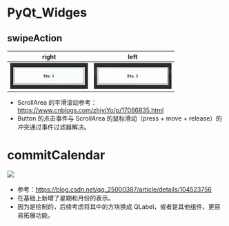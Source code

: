 # PyQt_Widges

## swipeAction
|                right                |               left                |
|:-----------------------------------:|:---------------------------------:|
| ![](./img/scrollWidgets_right.gif)  | ![](./img/scrollWidgets_left.gif) |

- ScrollArea 的平滑滚动参考：https://www.cnblogs.com/zhiyiYo/p/17066835.html
- Button 的点击事件与 ScrollArea 的鼠标滑动（press + move + release）的冲突通过事件过滤器解决。

# commitCalendar
![](D:\cai_dev\PyQt_Widges\img\commitCalendar.jpg)
- 参考：https://blog.csdn.net/qq_25000387/article/details/104523756
- 在基础上新增了星期和月份的表示。
- 因为是绘制的，后续考虑将其中的方块换成 QLabel，或者是其他组件，更容易拓展功能。